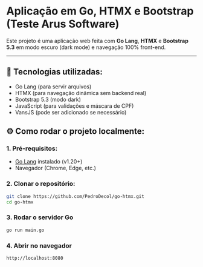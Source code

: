 # Aplicação em Go, HTMX e Bootstrap (Teste Arus Software)

Este projeto é uma aplicação web feita com **Go Lang**, **HTMX** e **Bootstrap 5.3** em modo escuro (dark mode) e navegação 100% front-end.

---

## 🚀 Tecnologias utilizadas:

- Go Lang (para servir arquivos)
- HTMX (para navegação dinâmica sem backend real)
- Bootstrap 5.3 (modo dark)
- JavaScript (para validações e máscara de CPF)
- VansJS (pode ser adicionado se necessário)

## ⚙️ Como rodar o projeto localmente:

### 1. Pré-requisitos:

- [Go Lang](https://golang.org/dl/) instalado (v1.20+)
- Navegador (Chrome, Edge, etc.)

### 2. Clonar o repositório:

```bash
git clone https://github.com/PedroDecol/go-htmx.git
cd go-htmx
```

### 3. Rodar o servidor Go
```bash
go run main.go
```

### 4. Abrir no navegador
```bash
http://localhost:8080
```
